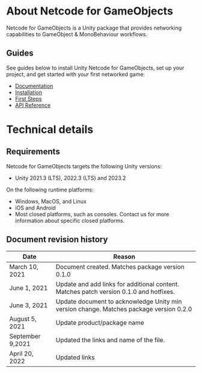 # About Netcode for GameObjects

Netcode for GameObjects is a Unity package that provides networking capabilities to GameObject & MonoBehaviour workflows.

## Guides

See guides below to install Unity Netcode for GameObjects, set up your project, and get started with your first networked game:

- [Documentation](https://docs-multiplayer.unity3d.com/netcode/current/about)
- [Installation](https://docs-multiplayer.unity3d.com/netcode/current/installation)
- [First Steps](https://docs-multiplayer.unity3d.com/netcode/current/tutorials/get-started-ngo)
- [API Reference](https://docs.unity3d.com/Packages/com.unity.netcode.gameobjects@1.12/api/index.html)

# Technical details

## Requirements

Netcode for GameObjects targets the following Unity versions:
- Unity 2021.3 (LTS), 2022.3 (LTS) and 2023.2

On the following runtime platforms:
- Windows, MacOS, and Linux
- iOS and Android
- Most closed platforms, such as consoles. Contact us for more information about specific closed platforms.

## Document revision history

|Date|Reason|
|---|---|
|March 10, 2021|Document created. Matches package version 0.1.0|
|June 1, 2021|Update and add links for additional content. Matches patch version 0.1.0 and hotfixes.|
|June 3, 2021|Update document to acknowledge Unity min version change. Matches package version 0.2.0|
|August 5, 2021|Update product/package name|
|September 9,2021|Updated the links and name of the file.|
|April 20, 2022|Updated links|
